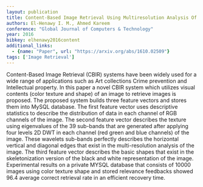 ```yaml
---
layout: publication
title: Content-Based Image Retrieval Using Multiresolution Analysis Of Shape-Based Classified Images
authors: El-Henawy I. M., Ahmed Kareem
conference: "Global Journal of Computers & Technology"
year: 2016
bibkey: elhenawy2016content
additional_links:
  - {name: "Paper", url: "https://arxiv.org/abs/1610.02509"}
tags: ['Image Retrieval']
---
```

Content-Based Image Retrieval (CBIR) systems have been widely used for a wide range of applications such as Art collections Crime prevention and Intellectual property. In this paper a novel CBIR system which utilizes visual contents (color texture and shape) of an image to retrieve images is proposed. The proposed system builds three feature vectors and stores them into MySQL database. The first feature vector uses descriptive statistics to describe the distribution of data in each channel of RGB channels of the image. The second feature vector describes the texture using eigenvalues of the 39 sub-bands that are generated after applying four levels 2D DWT in each channel (red green and blue channels) of the image. These wavelets sub-bands perfectly describes the horizontal vertical and diagonal edges that exist in the multi-resolution analysis of the image. The third feature vector describes the basic shapes that exist in the skeletonization version of the black and white representation of the image. Experimental results on a private MYSQL database that consists of 10000 images using color texture shape and stored relevance feedbacks showed 96.4 average correct retrieval rate in an efficient recovery time.
